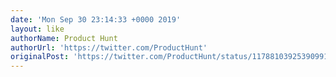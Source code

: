 ```yaml
---
date: 'Mon Sep 30 23:14:33 +0000 2019'
layout: like
authorName: Product Hunt
authorUrl: 'https://twitter.com/ProductHunt'
originalPost: 'https://twitter.com/ProductHunt/status/1178810392539099137'
---
```

